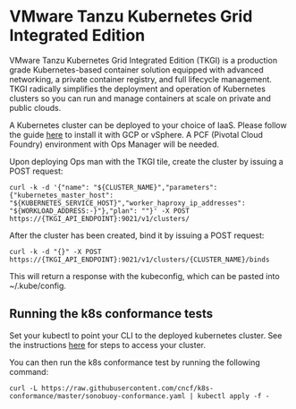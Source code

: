 # VMware Tanzu Kubernetes Grid Integrated Edition

VMware Tanzu Kubernetes Grid Integrated Edition (TKGI) is a production grade Kubernetes-based container solution equipped with advanced networking, a private container registry, and full lifecycle management. TKGI radically simplifies the deployment and operation of Kubernetes clusters so you can run and manage containers at scale on private and public clouds.

A Kubernetes cluster can be deployed to your choice of IaaS. Please follow the guide [here](https://docs-pks.cfapps.io/pks/installing.html) to install it with GCP or vSphere. A PCF (Pivotal Cloud Foundry) environment with Ops Manager will be needed.

Upon deploying Ops man with the TKGI tile, create the cluster by issuing a POST request:
```
curl -k -d '{"name": "${CLUSTER_NAME}","parameters": {"kubernetes_master_host": "${KUBERNETES_SERVICE_HOST}","worker_haproxy_ip_addresses": "${WORKLOAD_ADDRESS:-}"},"plan": ""}' -X POST https://{TKGI_API_ENDPOINT}:9021/v1/clusters/
```

After the cluster has been created, bind it by issuing a POST request:
```
curl -k -d "{}" -X POST https://{TKGI_API_ENDPOINT}:9021/v1/clusters/{CLUSTER_NAME}/binds
```
This will return a response with the kubeconfig, which can be pasted into ~/.kube/config.

## Running the k8s conformance tests

Set your kubectl to point your CLI to the deployed kubernetes cluster. See the instructions [here](https://docs-pks.cfapps.io/pks/using.html) for steps to access your cluster.

You can then run the k8s conformance test by running the following command:

```
curl -L https://raw.githubusercontent.com/cncf/k8s-conformance/master/sonobuoy-conformance.yaml | kubectl apply -f -
```

